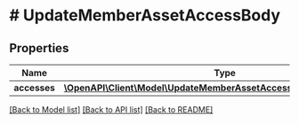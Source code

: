 # # UpdateMemberAssetAccessBody

## Properties

Name | Type | Description | Notes
------------ | ------------- | ------------- | -------------
**accesses** | [**\OpenAPI\Client\Model\UpdateMemberAssetAccessBodyAccessesInner[]**](UpdateMemberAssetAccessBodyAccessesInner.md) |  |

[[Back to Model list]](../../README.md#models) [[Back to API list]](../../README.md#endpoints) [[Back to README]](../../README.md)
